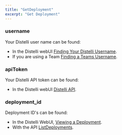 ```yaml
---
title: "GetDeployment"
excerpt: "Get Deployment"
---
```

### username

Your Distelli user name can be found:
* In the Distelli webUI [Finding Your Distelli Username](doc:finding-your-distelli-username).
* If you are using a Team [Finding a Teams Username](doc:finding-a-teams-distelli-username).

### apiToken

Your Distelli API token can be found:
* In the Distelli webUI [Distelli API](doc:distelli-api).

### deployment_id

Deployment ID's can be found:
* In the Distelli WebUI, [Viewing a Deployment](doc:viewing-a-deployment).
* With the API [ListDeployments](doc:listdeployments).